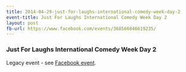 ```yaml
---
title: 2014-04-29-just-for-laughs-international-comedy-week-day-2
event-title: Just For Laughs International Comedy Week Day 2
layout: post
fb-url: https://www.facebook.com/events/368566046619235/
---
```

<h3>Just For Laughs International Comedy Week Day 2</h3>
Legacy event - see <a href="https://www.facebook.com/events/368566046619235/">Facebook event</a>.